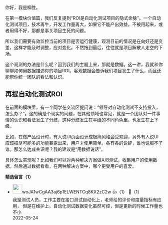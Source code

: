 你好，我是柳胜。

在第一模块价值篇，我们反复提到“ROI是自动化测试项目的隐式命脉”。一个自动化测试项目，技术再牛，开发工作量再大，如果它不能产出效益，不被用起来，或者用得不好，那都是事关项目生死的问题。

所以我们需要有效监控当前的项目是否运行健康，观测目前的情况是在向好还是变差，这样才能及时调整，应对变化。不然拖到最后，往往就是项目解散人走空的下场。

这个观测的办法是什么呢？回到我们的主题上来，那就是数据。这一讲，我就和你聊聊如何用数据描述你的项目ROI。客观数据会告诉我们项目发生了什么，而且还能帮你统一团队的看法和认识。

## 再提自动化测试ROI

在前面的模块里，有一个同学在交流区提问说：“领导对自动化测试不支持投入，怎么办？”。这的确是个现实的问题，在其他领域也常见，就是一个团队对一件事情的认识和看法发生了分歧，这种分歧发生在平级的不同角色里，也发生在上下级。

比如，在做产品设计时，有人说UI页面设计成极简风格会受欢迎，另外有人说UI应该把尽可能多的功能暴露出来，用户才使用简单。各有各的说辞，谁也说服不了谁。那怎么达成共识呢？我的建议是“用数据说话”。

具体怎么实现呢？比如我们可以对两种解决方案做A/B测试，收集用户的使用数据。然后通过数据看看，在两种解决方案中，哪个更受用户的喜爱。
<div><strong>精选留言（1）</strong></div><ul>
<li><img src="" width="30px"><span>woJA1wCgAA3aj6p1ELWENTCq8KX2zC2w</span> 👍（1） 💬（1）<div>我是测试人员，工作主要在接口测试自动化上，老师给的评价和度量指标有应用，
但是在维护上，自动化测试数据变化虽然可控，但是更新的时候工作量也不小</div>2022-05-24</li><br/>
</ul>